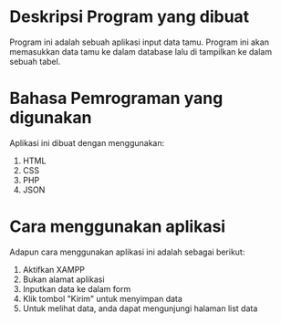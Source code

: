 # Deskripsi Program yang dibuat

Program ini adalah sebuah aplikasi input data tamu. Program ini akan memasukkan data tamu ke dalam database lalu di tampilkan ke dalam sebuah tabel.

# Bahasa Pemrograman yang digunakan

Aplikasi ini dibuat dengan menggunakan:

1. HTML
2. CSS
3. PHP
4. JSON

# Cara menggunakan aplikasi

Adapun cara menggunakan aplikasi ini adalah sebagai berikut:

1. Aktifkan XAMPP
2. Bukan alamat aplikasi
3. Inputkan data ke dalam form
4. Klik tombol "Kirim" untuk menyimpan data
5. Untuk melihat data, anda dapat mengunjungi halaman list data
